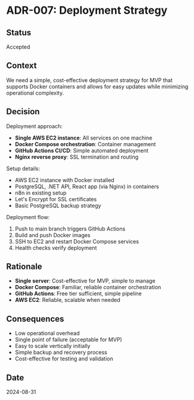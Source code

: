# ADR-007: Deployment Strategy

## Status
Accepted

## Context
We need a simple, cost-effective deployment strategy for MVP that supports Docker containers and allows for easy updates while minimizing operational complexity.

## Decision
Deployment approach:
- **Single AWS EC2 instance**: All services on one machine
- **Docker Compose orchestration**: Container management
- **GitHub Actions CI/CD**: Simple automated deployment
- **Nginx reverse proxy**: SSL termination and routing

Setup details:
- AWS EC2 instance with Docker installed
- PostgreSQL, .NET API, React app (via Nginx) in containers
- n8n in existing setup
- Let's Encrypt for SSL certificates
- Basic PostgreSQL backup strategy

Deployment flow:
1. Push to main branch triggers GitHub Actions
2. Build and push Docker images
3. SSH to EC2 and restart Docker Compose services
4. Health checks verify deployment

## Rationale
- **Single server**: Cost-effective for MVP, simple to manage
- **Docker Compose**: Familiar, reliable container orchestration
- **GitHub Actions**: Free tier sufficient, simple pipeline
- **AWS EC2**: Reliable, scalable when needed

## Consequences
- Low operational overhead
- Single point of failure (acceptable for MVP)
- Easy to scale vertically initially
- Simple backup and recovery process
- Cost-effective for testing and validation

## Date
2024-08-31